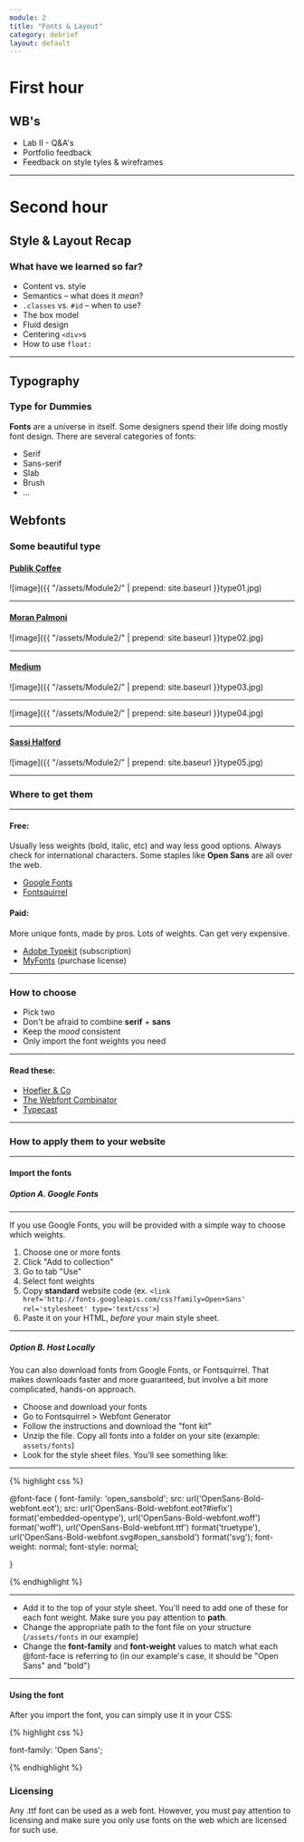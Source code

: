```yaml
---
module: 2
title: "Fonts & Layout"
category: debrief
layout: default
---
```


# First hour

## WB's

- Lab II - Q&A's
- Portfolio feedback
- Feedback on style tyles & wireframes

---

# Second hour

## Style & Layout Recap
### What have we learned so far?
- Content vs. style
- Semantics – what does it *mean*?
- `.classes` vs. `#id` – when to use?
- The box model
- Fluid design
- Centering `<div>`s
- How to use `float:`

---

## Typography

### Type for Dummies

**Fonts** are a universe in itself. Some designers spend their life doing mostly font design. There are several categories of fonts:

- Serif
- Sans-serif
- Slab
- Brush
- ...

## Webfonts

### Some beautiful type

#### [Publik Coffee](http://www.publikcoffee.com)
![image]({{ "/assets/Module2/" | prepend: site.baseurl }}type01.jpg)

---

#### [Moran Palmoni](http://moranpalmoni.com)
![image]({{ "/assets/Module2/" | prepend: site.baseurl }}type02.jpg)

---

#### [Medium](http://www.medium.com)
![image]({{ "/assets/Module2/" | prepend: site.baseurl }}type03.jpg)

---

![image]({{ "/assets/Module2/" | prepend: site.baseurl }}type04.jpg)

---

#### [Sassi Halford](http://sassiholford.com)
![image]({{ "/assets/Module2/" | prepend: site.baseurl }}type05.jpg)

---

### Where to get them

---

#### Free:
Usually less weights (bold, italic, etc) and way less good options. Always check for international characters. Some staples like **Open Sans** are all over the web.

- [Google Fonts](http://www.google.com/fonts)
- [Fontsquirrel](http://www.fontsquirrel.com)

#### Paid:
More unique fonts, made by pros. Lots of weights. Can get very expensive.

- [Adobe Typekit](http://www.typekit.com) (subscription)
- [MyFonts](http://www.myfonts.com) (purchase license)

---

### How to choose

- Pick two
- Don't be afraid to combine **serif** + **sans**
- Keep the *mood* consistent
- Only import the font weights you need

---

#### Read these:

- [Hoefler & Co](http://www.typography.com/techniques/)
- [The Webfont Combinator](http://font-combinator.com)
- [Typecast](http://typecast.com)

---

### How to apply them to your website

---

#### Import the fonts

##### Option A. Google Fonts

---

If you use Google Fonts, you will be provided with a simple way to choose which weights.

1. Choose one or more fonts
2. Click "Add to collection"
3. Go to tab "Use"
4. Select font weights
5. Copy **standard** website code (ex. `<link href='http://fonts.googleapis.com/css?family=Open+Sans' rel='stylesheet' type='text/css'>`)
6. Paste it on your HTML, *before* your main style sheet.

---

##### Option B. Host Locally

You can also download fonts from Google Fonts, or Fontsquirrel. That makes downloads faster and more guaranteed, but involve a bit more complicated, hands-on approach.

- Choose and download your fonts
- Go to Fontsquirrel > Webfont Generator
- Follow the instructions and download the "font kit"
- Unzip the file. Copy all fonts into a folder on your site (example: `assets/fonts`)
- Look for the style sheet files. You'll see something like:

---

{% highlight css %}

@font-face {
    font-family: 'open_sansbold';
    src: url('OpenSans-Bold-webfont.eot');
    src: url('OpenSans-Bold-webfont.eot?#iefix') format('embedded-opentype'),
         url('OpenSans-Bold-webfont.woff') format('woff'),
         url('OpenSans-Bold-webfont.ttf') format('truetype'),
         url('OpenSans-Bold-webfont.svg#open_sansbold') format('svg');
    font-weight: normal;
    font-style: normal;

}

{% endhighlight %}

---

- Add it to the top of your style sheet. You'll need to add one of these for each font weight. Make sure you pay attention to **path**.
- Change the appropriate path to the font file on your structure (`/assets/fonts` in our example)
- Change the **font-family** and **font-weight** values to match what each @font-face is referring to (in our example's case, it should be "Open Sans" and "bold")

---

#### Using the font

After you import the font, you can simply use it in your CSS:

{% highlight css %}

font-family: 'Open Sans';

{% endhighlight %}

### Licensing

Any .ttf font can be used as a web font. However, you must pay attention to licensing and make sure you only use fonts on the web which are licensed for such use.